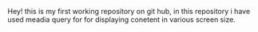 Hey! this is my first working repository on git hub, in this repository i have used meadia query for for displaying conetent in various screen size.